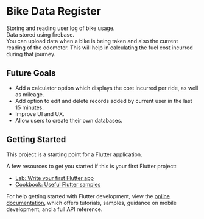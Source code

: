 # Bike Data Register

Storing and reading user log of bike usage.<br/>
Data stored using firebase.<br>
You can upload data when a bike is being taken and also the current reading of the odometer. This will help in calculating the fuel cost incurred during that journey.

## Future Goals
- Add a calculator option which displays the cost incurred per ride, as well as mileage.
- Add option to edit and delete records added by current user in the last 15 minutes.
- Improve UI and UX.
- Allow users to create their own databases.

## Getting Started

This project is a starting point for a Flutter application.

A few resources to get you started if this is your first Flutter project:

- [Lab: Write your first Flutter app](https://docs.flutter.dev/get-started/codelab)
- [Cookbook: Useful Flutter samples](https://docs.flutter.dev/cookbook)

For help getting started with Flutter development, view the
[online documentation](https://docs.flutter.dev/), which offers tutorials,
samples, guidance on mobile development, and a full API reference.
